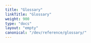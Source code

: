```yaml
---
title: "Glossary"
linkTitle: "Glossary"
weight: 900
type: "docs"
layout: "empty"
canonical: "/dev/reference/glossary/"
---
```

